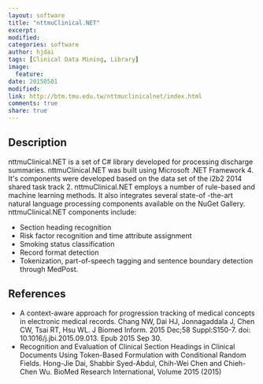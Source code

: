 ```yaml
---
layout: software
title: "nttmuClinical.NET"
excerpt:
modified:
categories: software
author: hjdai
tags: [Clinical Data Mining, Library]
image:
  feature:
date: 20150501
modified: 
link: http://btm.tmu.edu.tw/nttmuclinicalnet/index.html
comments: true
share: true
---
```


## Description

nttmuClinical.NET is a set of C# library developed for processing discharge summaries.
nttmuClinical.NET was built using Microsoft .NET Framework 4. It's components were developed based on the data set of the i2b2 2014 shared task track 2.
nttmuClinical.NET employs a number of rule-based and machine learning methods. It also integrates several state-of -the-art natural language processing components available on the NuGet Gallery.
nttmuClinical.NET components include:

- Section heading recognition
- Risk factor recognition and time attribute assignment
- Smoking status classification
- Record format detection
- Tokenization, part-of-speech tagging and sentence boundary detection through MedPost.


## References

- A context-aware approach for progression tracking of medical concepts in electronic medical records. Chang NW, Dai HJ, Jonnagaddala J, Chen CW, Tsai RT, Hsu WL. J Biomed Inform. 2015 Dec;58 Suppl:S150-7. doi: 10.1016/j.jbi.2015.09.013. Epub 2015 Sep 30.
- Recognition and Evaluation of Clinical Section Headings in Clinical Documents Using Token-Based Formulation with Conditional Random Fields. Hong-Jie Dai, Shabbir Syed-Abdul, Chih-Wei Chen and Chieh-Chen Wu. BioMed Research International, Volume 2015 (2015)